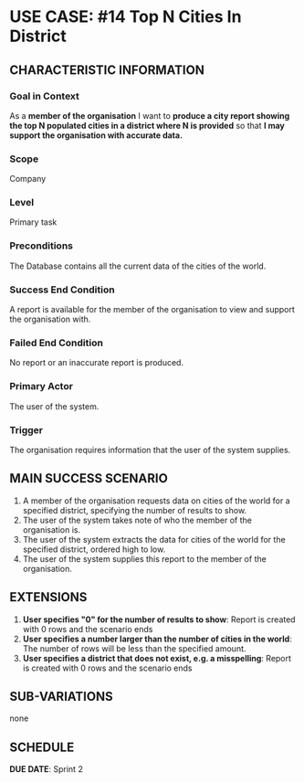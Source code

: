 # USE CASE: #14 Top N Cities In District

## CHARACTERISTIC INFORMATION

### Goal in Context

As a **member of the organisation** I want to **produce a city report showing the top N populated cities in a district
where N is provided** so that **I may support the organisation with accurate data.**


### Scope

Company

### Level

Primary task

### Preconditions

The Database contains all the current data of the cities of the world.

### Success End Condition

A report is available for the member of the organisation to view and support the organisation with.

### Failed End Condition

No report or an inaccurate report is produced.

### Primary Actor

The user of the system.

### Trigger

The organisation requires information that the user of the system supplies.

## MAIN SUCCESS SCENARIO

1. A member of the organisation requests data on cities of the world for a specified district, specifying the number of
   results to show.
2. The user of the system takes note of who the member of the organisation is.
3. The user of the system extracts the data for cities of the world for the specified district, ordered high to low.
4. The user of the system supplies this report to the member of the organisation.

## EXTENSIONS

1. **User specifies "0" for the number of results to show**: Report is created with 0 rows and the scenario ends
2. **User specifies a number larger than the number of cities in the world**: The number of rows will be less
   than the specified amount.
3. **User specifies a district that does not exist, e.g.  a misspelling**: Report is created with 0 rows and the scenario ends

## SUB-VARIATIONS

none

## SCHEDULE

**DUE DATE**: Sprint 2